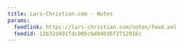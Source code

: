 ```yaml
---
title: Lars-Christian.com - Notes
params:
  feedlink: https://lars-christian.com/notes/feed.xml
  feedid: 13b32d491fdc005c6d84036f2712916c
---
```

